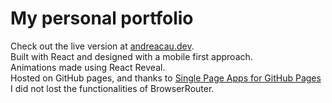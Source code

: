 # My personal portfolio  

Check out the live version at [andreacau.dev](https://andreacau.dev).  
Built with React and designed with a mobile first approach.  
Animations made using React Reveal.  
Hosted on GitHub pages, and thanks to [Single Page Apps for GitHub Pages](https://github.com/rafrex/spa-github-pages) I did not lost the functionalities of BrowserRouter.